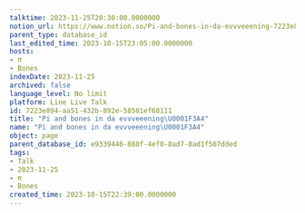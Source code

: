 ```yaml
---
talktime: 2023-11-25T20:30:00.0000000
notion_url: https://www.notion.so/Pi-and-bones-in-da-evvveeening-7223e894aa51432b892e58501ef68111
parent_type: database_id
last_edited_time: 2023-10-15T23:05:00.0000000
hosts:
- π
- Bones
indexDate: 2023-11-25
archived: false
language_level: No limit
platform: Line Live Talk
id: 7223e894-aa51-432b-892e-58501ef68111
title: "Pi and bones in da evvveeening\U0001F3A4"
name: "Pi and bones in da evvveeening\U0001F3A4"
object: page
parent_database_id: e9339446-880f-4ef0-8ad7-8ad1f507dded
tags:
- Talk
- 2023-11-25
- π
- Bones
created_time: 2023-10-15T22:39:00.0000000
---
```



   
   
   
   

   
























